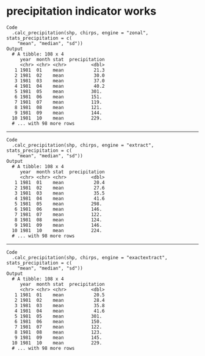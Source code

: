 # precipitation indicator works

    Code
      .calc_precipitation(shp, chirps, engine = "zonal", stats_precipitation = c(
        "mean", "median", "sd"))
    Output
      # A tibble: 108 x 4
         year  month stat  precipitation
         <chr> <chr> <chr>         <dbl>
       1 1981  01    mean           21.3
       2 1981  02    mean           30.0
       3 1981  03    mean           37.0
       4 1981  04    mean           40.2
       5 1981  05    mean          301. 
       6 1981  06    mean          151. 
       7 1981  07    mean          119. 
       8 1981  08    mean          121. 
       9 1981  09    mean          144. 
      10 1981  10    mean          229. 
      # ... with 98 more rows

---

    Code
      .calc_precipitation(shp, chirps, engine = "extract", stats_precipitation = c(
        "mean", "median", "sd"))
    Output
      # A tibble: 108 x 4
         year  month stat  precipitation
         <chr> <chr> <chr>         <dbl>
       1 1981  01    mean           20.4
       2 1981  02    mean           27.6
       3 1981  03    mean           35.5
       4 1981  04    mean           41.6
       5 1981  05    mean          298. 
       6 1981  06    mean          146. 
       7 1981  07    mean          122. 
       8 1981  08    mean          124. 
       9 1981  09    mean          146. 
      10 1981  10    mean          224. 
      # ... with 98 more rows

---

    Code
      .calc_precipitation(shp, chirps, engine = "exactextract", stats_precipitation = c(
        "mean", "median", "sd"))
    Output
      # A tibble: 108 x 4
         year  month stat  precipitation
         <chr> <chr> <chr>         <dbl>
       1 1981  01    mean           20.5
       2 1981  02    mean           28.4
       3 1981  03    mean           35.8
       4 1981  04    mean           41.6
       5 1981  05    mean          301. 
       6 1981  06    mean          150. 
       7 1981  07    mean          122. 
       8 1981  08    mean          123. 
       9 1981  09    mean          145. 
      10 1981  10    mean          229. 
      # ... with 98 more rows

